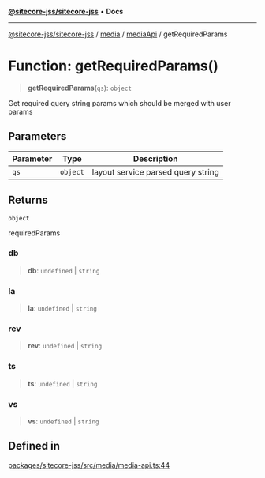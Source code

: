 [**@sitecore-jss/sitecore-jss**](../../../../README.md) • **Docs**

***

[@sitecore-jss/sitecore-jss](../../../../README.md) / [media](../../../README.md) / [mediaApi](../README.md) / getRequiredParams

# Function: getRequiredParams()

> **getRequiredParams**(`qs`): `object`

Get required query string params which should be merged with user params

## Parameters

| Parameter | Type | Description |
| ------ | ------ | ------ |
| `qs` | `object` | layout service parsed query string |

## Returns

`object`

requiredParams

### db

> **db**: `undefined` \| `string`

### la

> **la**: `undefined` \| `string`

### rev

> **rev**: `undefined` \| `string`

### ts

> **ts**: `undefined` \| `string`

### vs

> **vs**: `undefined` \| `string`

## Defined in

[packages/sitecore-jss/src/media/media-api.ts:44](https://github.com/Sitecore/jss/blob/2c037b1db9e09367420bc13389995d0890265712/packages/sitecore-jss/src/media/media-api.ts#L44)

